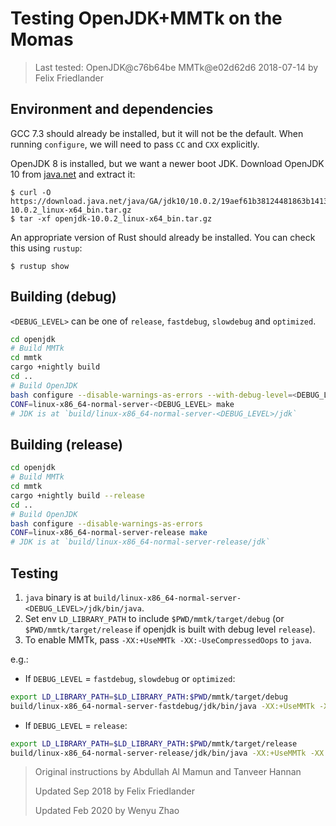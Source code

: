 # Testing OpenJDK+MMTk on the Momas

> Last tested: OpenJDK@c76b64be MMTk@e02d62d6 2018-07-14 by Felix Friedlander

## Environment and dependencies

GCC 7.3 should already be installed, but it will not be the default. When
running `configure`, we will need to pass `CC` and `CXX` explicitly.

OpenJDK 8 is installed, but we want a newer boot JDK. Download OpenJDK 10 from
[java.net](http://jdk.java.net/10/) and extract it:

```console
$ curl -O https://download.java.net/java/GA/jdk10/10.0.2/19aef61b38124481863b1413dce1855f/13/openjdk-10.0.2_linux-x64_bin.tar.gz
$ tar -xf openjdk-10.0.2_linux-x64_bin.tar.gz
```

An appropriate version of Rust should already be installed. You can check this
using `rustup`:

```console
$ rustup show
```

## Building (debug)

`<DEBUG_LEVEL>` can be one of `release`, `fastdebug`, `slowdebug` and `optimized`.

```bash
cd openjdk
# Build MMTk
cd mmtk
cargo +nightly build
cd ..
# Build OpenJDK
bash configure --disable-warnings-as-errors --with-debug-level=<DEBUG_LEVEL>
CONF=linux-x86_64-normal-server-<DEBUG_LEVEL> make
# JDK is at `build/linux-x86_64-normal-server-<DEBUG_LEVEL>/jdk`
```

## Building (release)

```bash
cd openjdk
# Build MMTk
cd mmtk
cargo +nightly build --release
cd ..
# Build OpenJDK
bash configure --disable-warnings-as-errors
CONF=linux-x86_64-normal-server-release make
# JDK is at `build/linux-x86_64-normal-server-release/jdk`
```

## Testing

1. `java` binary is at `build/linux-x86_64-normal-server-<DEBUG_LEVEL>/jdk/bin/java`.
2. Set env `LD_LIBRARY_PATH` to include `$PWD/mmtk/target/debug` (or `$PWD/mmtk/target/release` if openjdk is built with debug level `release`).
3. To enable MMTk, pass `-XX:+UseMMTk -XX:-UseCompressedOops` to `java`.

e.g.:

* If `DEBUG_LEVEL` = `fastdebug`, `slowdebug` or `optimized`:
```bash
export LD_LIBRARY_PATH=$LD_LIBRARY_PATH:$PWD/mmtk/target/debug
build/linux-x86_64-normal-server-fastdebug/jdk/bin/java -XX:+UseMMTk -XX:-UseCompressedOops HelloWorld
```

* If `DEBUG_LEVEL` = `release`:
```bash
export LD_LIBRARY_PATH=$LD_LIBRARY_PATH:$PWD/mmtk/target/release
build/linux-x86_64-normal-server-release/jdk/bin/java -XX:+UseMMTk -XX:-UseCompressedOops HelloWorld
```

> Original instructions by Abdullah Al Mamun and Tanveer Hannan
>
> Updated Sep 2018 by Felix Friedlander
> 
> Updated Feb 2020 by Wenyu Zhao
